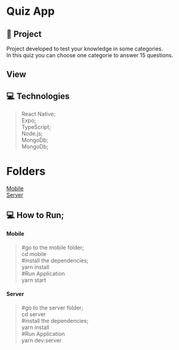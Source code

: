 # Quiz App      

## 🚀 Project 
  Project developed to test your knowledge in some categories. <br />
  In this quiz you can choose one categorie to answer 15 questions. 
  
## View

## 💻 Technologies
  > React Native; <br />
  > Expo; <br />
  > TypeScript; <br />
  > Node.js; <br />
  > MongoDb; <br />
  > MongoDb; <br />

# Folders
  <a href="https://github.com/GabrielBrotas/quiz-app/tree/main/mobile">Mobile</a> <br />
  <a href="https://github.com/GabrielBrotas/quiz-app/tree/main/server">Server</a> <br />

## 💻 How to Run;
  #### Mobile
  >#go to the mobile folder; <br />
  > cd mobile <br />
  >#install the dependencies; <br />
  > yarn install <br />
  >#Run Application <br />
  > yarn start <br />
   
  #### Server
  >#go to the server folder; <br />
  > cd server <br />
  >#install the dependencies; <br />
  > yarn install <br />
  >#Run Application <br />
  > yarn dev:server <br />
